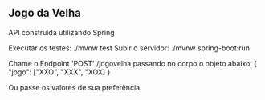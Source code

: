 ## Jogo da Velha
API construida utilizando Spring

Executar os testes: ./mvnw test
Subir o servidor: ./mvnw spring-boot:run

Chame o Endpoint 'POST' /jogovelha passando no corpo o objeto abaixo:
{
  "jogo": ["XXO", "XXX", "XOX]
}

Ou passe os valores de sua preferência.

